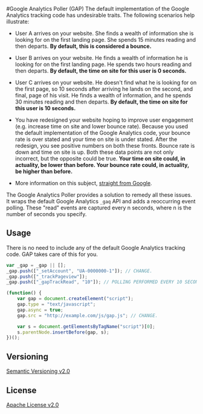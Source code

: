 #Google Analytics Poller (GAP)
The default implementation of the Google Analytics tracking code has undesirable traits. The following scenarios help illustrate: 

* User A arrives on your website. She finds a wealth of information she is looking for on the first landing page. She spends 15 minutes reading and then departs. __By default, this is considered a bounce.__

* User B arrives on your website. He finds a wealth of information he is looking for on the first landing page. He spends two hours reading and then departs. __By default, the time on site for this user is 0 seconds.__

* User C arrives on your website. He doesn't find what he is looking for on the first page, so 10 seconds after arriving he lands on the second, and final, page of his visit. He finds a wealth of information, and he spends 30 minutes reading and then departs. __By default, the time on site for this user is 10 seconds.__

* You have redesigned your website hoping to improve user engagement (e.g. increase time on site and lower bounce rate). Because you used the default implementation of the Google Analytics code, your bounce rate is over stated and your time on site is under stated. After the redesign, you see positive numbers on both these fronts. Bounce rate is down and time on site is up. Both these data points are not only incorrect, but the opposite could be true. __Your time on site could, in actuality, be lower than before. Your bounce rate could, in actuality, be higher than before.__

* More information on this subject, [straight from Google](http://analytics.blogspot.com/2012/07/tracking-adjusted-bounce-rate-in-google.html).

The Google Analytics Poller provides a solution to remedy all these issues. It wraps the default Google Analytics ```_gaq``` API and adds a reoccurring event polling. These "read" events are captured every n seconds, where n is the number of seconds you specify.

## Usage
There is no need to include any of the default Google Analytics tracking code. GAP takes care of this for you.

```javascript
var _gap = _gap || [];
_gap.push(["_setAccount", "UA-0000000-1"]); // CHANGE.
_gap.push(["_trackPageview"]);
_gap.push(["_gapTrackRead", "10"]); // POLLING PERFORMED EVERY 10 SECONDS, CHANGE IF DESIRED.

(function() {
	var gap = document.createElement("script");
	gap.type = "text/javascript";
	gap.async = true;
	gap.src = "http://example.com/js/gap.js"; // CHANGE.

	var s = document.getElementsByTagName("script")[0];
	s.parentNode.insertBefore(gap, s);
})();
```

## Versioning
[Semantic Versioning v2.0](http://semver.org/)

## License
[Apache License v2.0](http://www.apache.org/licenses/LICENSE-2.0)